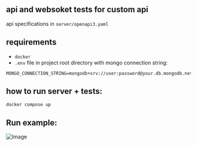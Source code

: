 ## api and websoket tests for custom api
api specifications in `server/openapi3.yaml`

## requirements
* `docker` <br>
* `.env` file in project root directory with mongo connection string: <br>
```dotenv
MONGO_CONNECTION_STRING=mongodb+srv://user:password@your.db.mongodb.net
```

## how to run server + tests:
`docker compose up`

## Run example:
![Image](https://github.com/user-attachments/assets/677a84d8-6fc3-4a7d-a5ef-d57aa189a3fa)
